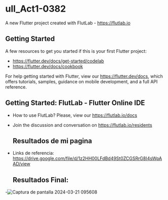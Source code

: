 
# ull_Act1-0382

A new Flutter project created with FlutLab - https://flutlab.io

## Getting Started

A few resources to get you started if this is your first Flutter project:

- https://flutter.dev/docs/get-started/codelab
- https://flutter.dev/docs/cookbook

For help getting started with Flutter, view our
https://flutter.dev/docs, which offers tutorials,
samples, guidance on mobile development, and a full API reference.

## Getting Started: FlutLab - Flutter Online IDE

- How to use FlutLab? Please, view our https://flutlab.io/docs
- Join the discussion and conversation on https://flutlab.io/residents

  ## Resultados de mi pagina

- Links de referencia:
https://drive.google.com/file/d/1z2HH00LFdBd49St0ZCGSRrG8I4sWpAAD/view


  ## Resultados Final:
-![Captura de pantalla 2024-03-21 095608](https://github.com/JonatanMVJ/ull_act1-0382/assets/143743615/20eb95c4-3508-4eda-8164-4f0ea8c718c5)

